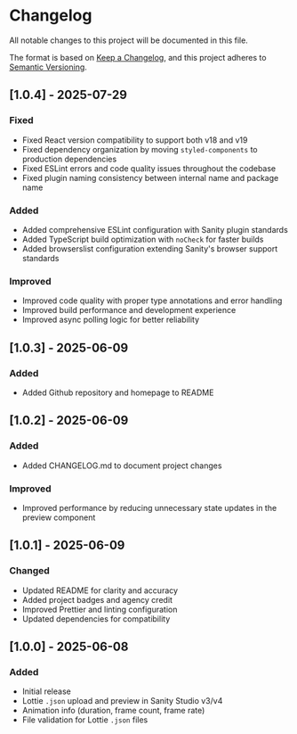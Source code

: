 # Changelog

All notable changes to this project will be documented in this file.

The format is based on [Keep a Changelog](https://keepachangelog.com/en/1.0.0/), and this project adheres to [Semantic Versioning](https://semver.org/spec/v2.0.0.html).

## [1.0.4] - 2025-07-29

### Fixed

- Fixed React version compatibility to support both v18 and v19
- Fixed dependency organization by moving `styled-components` to production dependencies
- Fixed ESLint errors and code quality issues throughout the codebase
- Fixed plugin naming consistency between internal name and package name

### Added

- Added comprehensive ESLint configuration with Sanity plugin standards
- Added TypeScript build optimization with `noCheck` for faster builds
- Added browserslist configuration extending Sanity's browser support standards

### Improved

- Improved code quality with proper type annotations and error handling
- Improved build performance and development experience
- Improved async polling logic for better reliability

## [1.0.3] - 2025-06-09

### Added

- Added Github repository and homepage to README

## [1.0.2] - 2025-06-09

### Added

- Added CHANGELOG.md to document project changes

### Improved

- Improved performance by reducing unnecessary state updates in the preview component

## [1.0.1] - 2025-06-09

### Changed

- Updated README for clarity and accuracy
- Added project badges and agency credit
- Improved Prettier and linting configuration
- Updated dependencies for compatibility

## [1.0.0] - 2025-06-08

### Added

- Initial release
- Lottie `.json` upload and preview in Sanity Studio v3/v4
- Animation info (duration, frame count, frame rate)
- File validation for Lottie `.json` files
